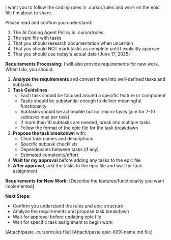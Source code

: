 <!-- place into .cursor/rules/pm.md -->
I want you to follow the coding rules in .cursor/rules and work on the epic file I'm about to share.

Please read and confirm you understand:
1. The AI Coding Agent Policy in .cursor/rules
2. The epic file with tasks
3. That you should research documentation when uncertain
4. That you should NOT mark tasks as complete until I explicitly approve
5. That you should use today's actual date (June 17, 2025)

**Requirements Processing:**
I will also provide requirements for new work. When I do, you should:
1. **Analyze the requirements** and convert them into well-defined tasks and subtasks
2. **Task Guidelines**:
   - Each task should be focused around a specific feature or component
   - Tasks should be substantial enough to deliver meaningful functionality
   - Subtasks should be actionable but not micro-tasks (aim for 7-10 subtasks max per task)
   - If more than 10 subtasks are needed, break into multiple tasks
   - Follow the format of the epic file for the task breakdown
3. **Propose the task breakdown** with:
   - Clear task names and descriptions
   - Specific subtask checklists
   - Dependencies between tasks (if any)
   - Estimated complexity/effort
4. **Wait for my approval** before adding any tasks to the epic file
5. **After approval**, add the tasks to the epic file and wait for task assignment

**Requirements for New Work:**
[Describe the features/functionality you want implemented]

**Next Steps:**
- Confirm you understand the rules and epic structure
- Analyze the requirements and propose task breakdown
- Wait for approval before updating epic file
- Wait for specific task assignment to begin work

[Attach/paste .cursor/rules file]
[Attach/paste epic-XXX-name.md file]
